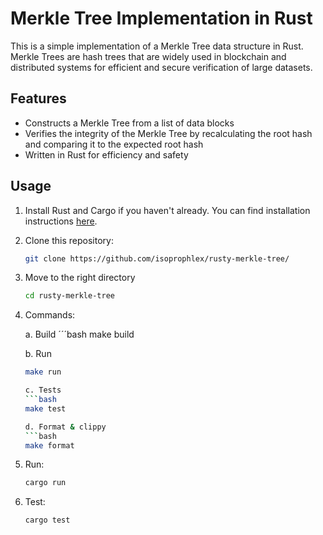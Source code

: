 # Merkle Tree Implementation in Rust

This is a simple implementation of a Merkle Tree data structure in Rust. Merkle Trees are hash trees that are widely used in blockchain and distributed systems for efficient and secure verification of large datasets.

## Features

- Constructs a Merkle Tree from a list of data blocks
- Verifies the integrity of the Merkle Tree by recalculating the root hash and comparing it to the expected root hash
- Written in Rust for efficiency and safety

## Usage

1. Install Rust and Cargo if you haven't already. You can find installation instructions [here](https://www.rust-lang.org/tools/install).

2. Clone this repository:

   ```bash
   git clone https://github.com/isoprophlex/rusty-merkle-tree/

3. Move to the right directory
    ```bash
   cd rusty-merkle-tree
    
4. Commands:
   
   a. Build
      ´´´bash
      make build
   
   b. Run
      ```bash
      make run
      
   c. Tests
      ```bash
      make test
      
   d. Format & clippy
      ```bash
      make format

   
3. Run:
    ```bash
   cargo run
4. Test:
    ```bash
   cargo test
   
